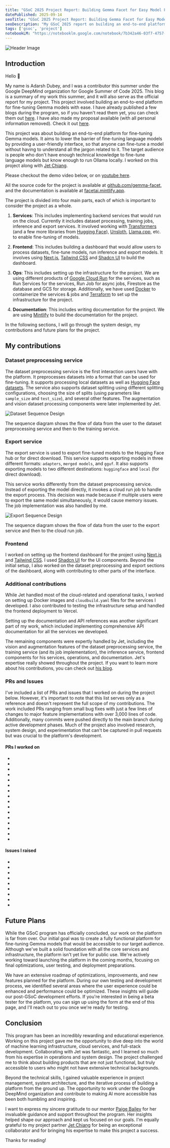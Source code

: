 ```yaml
---
title: "GSoC 2025 Project Report: Building Gemma Facet for Easy Model Fine-Tuning"
datePublished: 2025-09-14
seoTitle: "GSoC 2025 Project Report: Building Gemma Facet for Easy Model Fine-Tuning"
seoDescription: "My GSoC 2025 report on building an end-to-end platform for fine-tuning Gemma models with dataset processing, training, and export services."
tags: ['gsoc', 'project']
notebookLM: "https://notebooklm.google.com/notebook/7b342a46-03f7-4757-834c-88b2cd7bce0f?artifactId=25c46cac-41c4-44b2-a6e3-054aeb78de46"
---
```


![Header Image](/images/gsoc-final-report/header.png)

## Introduction

Hello 👋

My name is Adarsh Dubey, and I was a contributor this summer under the Google DeepMind organization for Google Summer of Code 2025. This blog is a summary of my work this summer, and it will also serve as the official report for my project. This project involved building an end-to-end platform for fine-tuning Gemma models with ease. I have already published a few blogs during the program, so if you haven't read them yet, you can check them out [here](https://adarshdubey.com/blog?tag=gsoc). I have also made my proposal available (with all personal information removed). Check it out [here](https://github.com/inclinedadarsh/deepmind-proposal).

This project was about building an end-to-end platform for fine-tuning Gemma models. It aims to lower the barrier of fine-tuning language models by providing a user-friendly interface, so that anyone can fine-tune a model without having to understand all the jargon related to it. The target audience is people who don't have enough technical knowledge to fine-tune language models but know enough to run Ollama locally. I worked on this project along with [Jet Chiang](https://github.com/supreme-gg-gg).

Please checkout the demo video below, or on [youtube here](https://youtu.be/JGnzoLSZReI?si=2Mv_nnwPMpLnPBn6).

<YouTubeEmbed embedLink="https://www.youtube.com/embed/JGnzoLSZReI?si=CnIYE3dd4hZl5A9c" />

All the source code for the project is available at [github.com/gemma-facet](https://github.com/gemma-facet), and the documentation is available at [facetai.mintlify.app](https://facetai.mintlify.app/).

The project is divided into four main parts, each of which is important to consider the project as a whole.

1. **Services**: This includes implementing backend services that would run on the cloud. Currently it includes dataset processing, training jobs, inference and export services. It involved working with [Transformers](https://huggingface.co/docs/transformers/en/index) (and a few more libraries from [Hugging Face](https://huggingface.co/)), [Unsloth](https://unsloth.ai/), [Llama.cpp](https://github.com/ggml-org/llama.cpp), etc. to enable fine-tuning of models.

2. **Frontend**: This includes building a dashboard that would allow users to process datasets, fine-tune models, run inference and export models. It involves using [Next.js](https://nextjs.org/), [Tailwind CSS](https://tailwindcss.com/) and [Shadcn UI](https://ui.shadcn.com/) to build the dashboard.

3. **Ops**: This includes setting up the infrastructure for the project. We are using different products of [Google Cloud Run](https://cloud.google.com) for the services, such as Run Services for the services, Run Job for async jobs, Firestore as the database and GCS for storage. Additionally, we have used [Docker](https://www.docker.com/) to containerize the services & jobs and [Terraform](https://www.terraform.io/) to set up the infrastructure for the project.

4. **Documentation**: This includes writing documentation for the project. We are using [Mintlify](https://mintlify.com/) to build the documentation for the project.

In the following sections, I will go through the system design, my contributions and future plans for the project.

## My contributions

### Dataset preprocessing service

The dataset preprocessing service is the first interaction users have with the platform. It preprocesses datasets into a format that can be used for fine-tuning. It supports processing local datasets as well as [Hugging Face datasets](https://huggingface.co/datasets). The service also supports dataset splitting using different splitting configurations, choosing the size of splits (using parameters like `sample_size` and `test_size`), and several other features. The augmentation and vision dataset processing components were later implemented by Jet.

![Dataset Sequence Design](/images/gsoc-final-report/dataset-sequence-design.png)

The sequence diagram shows the flow of data from the user to the dataset preprocessing service and then to the training service.

### Export service

The export service is used to export fine-tuned models to the Hugging Face hub or for direct download. This service supports exporting models in three different formats: `adapters`, `merged models`, and `gguf`. It also supports exporting models to two different destinations: `huggingface` and `local` (for direct download).

This service works differently from the dataset preprocessing service. Instead of exporting the model directly, it invokes a cloud run job to handle the export process. This decision was made because if multiple users were to export the same model simultaneously, it would cause memory issues. The job implementation was also handled by me.

![Export Sequence Design](/images/gsoc-final-report/export-sequence-design.png)

The sequence diagram shows the flow of data from the user to the export service and then to the cloud run job.

### Frontend

I worked on setting up the frontend dashboard for the project using [Next.js](https://nextjs.org/) and [Tailwind CSS](https://tailwindcss.com/). I used [Shadcn UI](https://ui.shadcn.com/) for the UI components. Beyond the initial setup, I also worked on the dataset preprocessing and export sections of the dashboard, along with contributing to other parts of the interface.

### Additional contributions

While Jet handled most of the cloud-related and operational tasks, I worked on setting up Docker images and `cloudbuild.yaml` files for the services I developed. I also contributed to testing the infrastructure setup and handled the frontend deployment to Vercel.

Setting up the documentation and API references was another significant part of my work, which included implementing comprehensive API documentation for all the services we developed.

The remaining components were expertly handled by Jet, including the vision and augmentation features of the dataset preprocessing service, the training service (and its job implementation), the inference service, frontend components for his services, operations, and documentation. Jet's expertise really showed throughout the project. If you want to learn more about his contributions, you can check out [his blog](https://jetchiang.co/blogs/gsoc/).

### PRs and Issues

I've included a list of PRs and issues that I worked on during the project below. However, it's important to note that this list serves only as a reference and doesn't represent the full scope of my contributions. The work included PRs ranging from small bug fixes with just a few lines of changes to major feature implementations with over 3,000 lines of code. Additionally, many commits were pushed directly to the main branch during active development phases. Much of the project also involved research, system design, and experimentation that can't be captured in pull requests but was crucial to the platform's development.

#### PRs I worked on

- <GHLink title="[FEATURE] organize preprocessing module" link="https://github.com/gemma-facet/cloud-services/pull/3" status="closed" type="pr" />
- <GHLink title="[FEATURE] Implement export service" link="https://github.com/gemma-facet/cloud-services/pull/56" status="closed" type="pr" />
- <GHLink title="Migrate from pure fastapi service to fastapi service + cloud run jobs" link="https://github.com/gemma-facet/cloud-services/pull/66" status="closed" type="pr" />
- <GHLink title="[FEATURE] Support HF exports" link="https://github.com/gemma-facet/cloud-services/pull/68" status="closed" type="pr" />
- <GHLink title="Setup Datasets Dashboard and Preprocessing" link="https://github.com/gemma-facet/frontend-ui/pull/1" status="closed" type="pr" />
- <GHLink title="[feature] integrate augmentation feature in dataset configuration" link="https://github.com/gemma-facet/frontend-ui/pull/6" status="closed" type="pr" />
- <GHLink title="[feature] Enhance frontend dashboard" link="https://github.com/gemma-facet/frontend-ui/pull/11" status="closed" type="pr" />
- <GHLink title="[FEATURE] Implement response caching for jobs and datasets" link="https://github.com/gemma-facet/frontend-ui/pull/23" status="closed" type="pr" />
- <GHLink title="feat: replace select elements with custom Select component" link="https://github.com/gemma-facet/frontend-ui/pull/25" status="closed" type="pr" />
- <GHLink title="fix: redirect to dataset selection when no dataset is selected" link="https://github.com/gemma-facet/frontend-ui/pull/26" status="closed" type="pr" />
- <GHLink title="[FEATURE] Saving HF and WandB tokens locally for improved UX" link="https://github.com/gemma-facet/frontend-ui/pull/27" status="closed" type="pr" />
- <GHLink title="[FEATURE] UI for the export service" link="https://github.com/gemma-facet/frontend-ui/pull/29" status="closed" type="pr" />
- <GHLink title="[FEATURE] add support for hf exports" link="https://github.com/gemma-facet/frontend-ui/pull/32" status="closed" type="pr" />
- <GHLink title="[FIX] HF Export destinations" link="https://github.com/gemma-facet/frontend-ui/pull/33" status="closed" type="pr" />
- <GHLink title="[FEATURE] Add API reference structure" link="https://github.com/gemma-facet/docs/pull/1" status="closed" type="pr" />
- <GHLink title="[FEATURE] Include export service api references" link="https://github.com/gemma-facet/docs/pull/2" status="closed" type="pr" />

#### Issues I raised

- <GHLink title="Support multiple user messages in preprocessing dataset" link="https://github.com/gemma-facet/cloud-services/issues/21" status="closed" type="issue" />
- <GHLink title="Better internal services documentation" link="https://github.com/gemma-facet/cloud-services/issues/24" status="closed" type="issue" />
- <GHLink title="Separate export feature that merges the model or exports it in GGUF format" link="https://github.com/gemma-facet/cloud-services/issues/43" status="closed" type="issue" />
- <GHLink title="Add export service and jobs support to Terraform IaC" link="https://github.com/gemma-facet/cloud-services/issues/71" status="open" type="issue" />
- <GHLink title="Streaming inferencing UX" link="https://github.com/gemma-facet/frontend-ui/issues/5" status="open" type="issue" />
- <GHLink title="[feature] Multiple user messages" link="https://github.com/gemma-facet/frontend-ui/issues/9" status="closed" type="issue" />
- <GHLink title="[BUG] Use shadcn select component instead of regular select component for better accessibility" link="https://github.com/gemma-facet/frontend-ui/issues/19" status="closed" type="issue" />
- <GHLink title="[BUG] Preprocessing Configuration page should redirect to Dataset Selection Page if no dataset selected" link="https://github.com/gemma-facet/frontend-ui/issues/20" status="closed" type="issue" />
- <GHLink title="[BUG] /api/login is called on every dashboard page visit" link="https://github.com/gemma-facet/frontend-ui/issues/22" status="open" type="issue" />

## Future Plans

While the GSoC program has officially concluded, our work on the platform is far from over. Our initial goal was to create a fully functional platform for fine-tuning Gemma models that would be accessible to our target audience. Although we've built a solid foundation with all the core services and infrastructure, the platform isn't yet live for public use. We're actively working toward launching the platform in the coming months, focusing on final optimizations, user testing, and deployment preparations.

We have an extensive roadmap of optimizations, improvements, and new features planned for the platform. During our own testing and development process, we identified several areas where the user experience could be enhanced and performance could be optimized. These insights will guide our post-GSoC development efforts. If you're interested in being a beta tester for the platform, you can sign up using the form at the end of this page, and I'll reach out to you once we're ready for testing.

## Conclusion

This program has been an incredibly rewarding and educational experience. Working on this project gave me the opportunity to dive deep into the world of machine learning infrastructure, cloud services, and full-stack development. Collaborating with Jet was fantastic, and I learned so much from his expertise in operations and system design. The project challenged me to think about building products that are not just functional, but truly accessible to users who might not have extensive technical backgrounds.

Beyond the technical skills, I gained valuable experience in project management, system architecture, and the iterative process of building a platform from the ground up. The opportunity to work under the Google DeepMind organization and contribute to making AI more accessible has been both humbling and inspiring.

I want to express my sincere gratitude to our mentor [Paige Bailey](https://www.linkedin.com/in/dynamicwebpaige/) for her invaluable guidance and support throughout the program. Her insights helped shape our approach and kept us focused on our goals. I'm equally grateful to my project partner [Jet Chiang](https://www.linkedin.com/in/jet-chiang/) for being an exceptional collaborator and for bringing his expertise to make this project a success.

Thanks for reading!